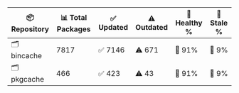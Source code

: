 | 📦 Repository | 📊 Total Packages | ✅ Updated | ⚠️ Outdated | 💚 Healthy % | 🔴 Stale % |
|---------------|-------------------|------------|-------------|-------------|------------|
| 🗂️ bincache | 7817 | ✅ 7146 | ⚠️ 671 | 💚 91% | 🔴 9% |
| 🗂️ pkgcache | 466 | ✅ 423 | ⚠️ 43 | 💚 91% | 🔴 9% |
